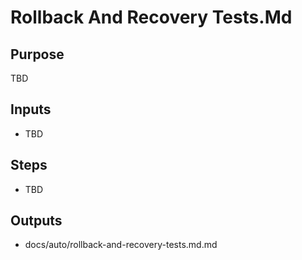 # Rollback And Recovery Tests.Md

## Purpose

TBD

## Inputs

- TBD

## Steps

- TBD

## Outputs

- docs/auto/rollback-and-recovery-tests.md.md
